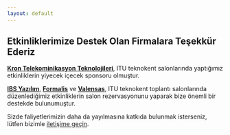 ```yaml
---
layout: default
---
```


<div class="row">
<div class="col-md-7">

<h2>Etkinliklerimize Destek Olan Firmalara Teşekkür Ederiz</h2>

<p><strong><a href="http://kron.com.tr" target="_blank">Kron Telekominikasyon Teknolojileri</a></strong>, ITU teknokent salonlarında yaptığımız etkinliklerin yiyecek içecek sponsoru olmuştur.</strong>

<p><strong><a href="http://www.ibsyazilim.com" target="_blank">IBS Yazılım</a></strong>, <strong><a href="http://formalistech.com" target="_blank">Formalis</a></strong> ve <strong><a href="http://valensas.com" target="_blank">Valensas</a></strong>, ITU teknokent toplantı salonlarında düzenlediğimiz etkinliklerin salon rezervasyonunu yaparak bize önemli bir destekde bulunumuştur.</p>

 <p>
 Sizde faliyetlerimizin daha da yayılmasına katkıda bulunmak isterseniz, lütfen bizimle <a href="http://istanbulcoders.org/contact">iletişime geçin</a>.
 </p>

</div>
</div>

